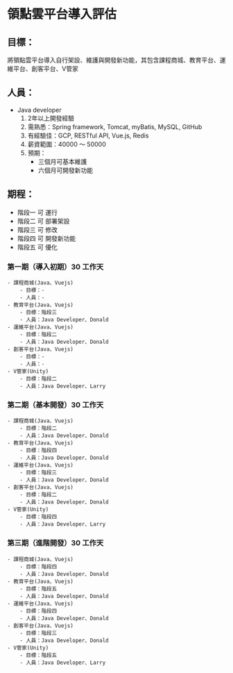 # 領點雲平台導入評估

## 目標：

將領點雲平台導入自行架設、維護與開發新功能，其包含課程商城、教育平台、運維平台、創客平台、V管家

## 人員：

- Java developer
    1. 2年以上開發經驗
    2. 需熟悉：Spring framework, Tomcat, myBatis, MySQL, GitHub
    3. 有經驗佳：GCP, RESTful API, Vue.js, Redis
    4. 薪資範圍：40000 ～ 50000
    5. 預期：
        - 三個月可基本維護
        - 六個月可開發新功能

## 期程：

- 階段一 可 運行
- 階段二 可 部署架設
- 階段三 可 修改
- 階段四 可 開發新功能
- 階段五 可 優化

### 第一期（導入初期）30 工作天
    - 課程商城(Java、Vuejs)
        - 目標：-
        - 人員：-
    - 教育平台(Java、Vuejs)
        - 目標：階段三
        - 人員：Java Developer、Donald
    - 運維平台(Java、Vuejs)
        - 目標：階段二
        - 人員：Java Developer、Donald
    - 創客平台(Java、Vuejs)
        - 目標：-
        - 人員：-
    - V管家(Unity)
        - 目標：階段二
        - 人員：Java Developer、Larry

### 第二期（基本開發）30 工作天
    - 課程商城(Java、Vuejs)
        - 目標：階段二
        - 人員：Java Developer、Donald
    - 教育平台(Java、Vuejs)
        - 目標：階段四
        - 人員：Java Developer、Donald
    - 運維平台(Java、Vuejs)
        - 目標：階段三
        - 人員：Java Developer、Donald
    - 創客平台(Java、Vuejs)
        - 目標：階段二
        - 人員：Java Developer、Donald
    - V管家(Unity)
        - 目標：階段四
        - 人員：Java Developer、Larry

### 第三期（進階開發）30 工作天
    - 課程商城(Java、Vuejs)
        - 目標：階段四
        - 人員：Java Developer、Donald
    - 教育平台(Java、Vuejs)
        - 目標：階段五
        - 人員：Java Developer、Donald
    - 運維平台(Java、Vuejs)
        - 目標：階段四
        - 人員：Java Developer、Donald
    - 創客平台(Java、Vuejs)
        - 目標：階段三
        - 人員：Java Developer、Donald
    - V管家(Unity)
        - 目標：階段五
        - 人員：Java Developer、Larry

